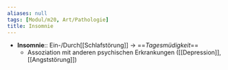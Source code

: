 ```yaml
---
aliases: null
tags: [Modul/m20, Art/Pathologie]
title: Insomnie
---
```

- **Insomnie**:: Ein-/Durch[[Schlafstörung]] → ==*Tagesmüdigkeit*==
	- Assoziation mit anderen psychischen Erkrankungen ([[Depression]], [[Angststörung]])